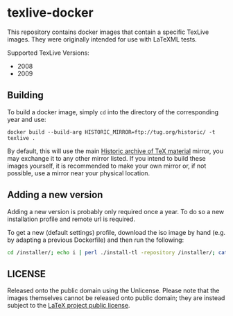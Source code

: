 # texlive-docker

This repository contains docker images that contain a specific TexLive images.
They were originally intended for use with LaTeXML tests. 

Supported TexLive Versions:

- 2008
- 2009

## Building

To build a docker image, simply `cd` into the directory of the corresponding year and use:

```
docker build --build-arg HISTORIC_MIRROR=ftp://tug.org/historic/ -t texlive .
```

By default, this will use the main [Historic archive of TeX material](https://tug.org/historic/) mirror, you may exchange it to any other mirror listed. 
If you intend to build these images yourself, it is recommended to make your own mirror or, if not possible, use a mirror near your physical location. 


## Adding a new version

Adding a new version is probably only required once a year. 
To do so a new installation profile and remote url is required.

To get a new (default settings) profile, download the iso image by hand (e.g. by adapting a previous Dockerfile) and then run the following:

```bash
cd /installer/; echo i | perl ./install-tl -repository /installer/; cat /usr/local/texlive/*/tlpkg/texlive.profile
```

## LICENSE

Released onto the public domain using the Unlicense. 
Please note that the images themselves cannot be released onto public domain; they are instead subject to the [LaTeX project public license](https://www.latex-project.org/lppl/).
